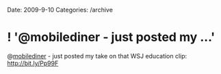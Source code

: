 Date: 2009-9-10
Categories: /archive

# ! '@mobilediner - just posted my ...'

@<a href="http://twitter.com/mobilediner" class="aktt_username">mobilediner</a> - just posted my take on that WSJ education clip: <a href="http://bit.ly/Pp99F" rel="nofollow">http://bit.ly/Pp99F</a>

